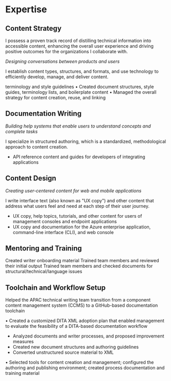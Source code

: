 # Expertise

## Content Strategy

I possess a proven track record of distilling technical information into accessible content, enhancing the overall user experience and driving positive outcomes for the organizations I collaborate with.

_Designing conversations between products and users_

I establish content types, structures, and formats, and use technology to efficiently develop, manage, and deliver content.

terminology and style guidelines
•	Created document structures, style guides, terminology lists, and boilerplate content
•	Managed the overall strategy for content creation, reuse, and linking

## Documentation Writing

_Building help systems that enable users to understand concepts and complete tasks_

I specialize in structured authoring, which is a standardized, methodological approach to content creation.

-	API reference content and guides for developers of integrating applications

## Content Design

_Creating user-centered content for web and mobile applications_

I write interface text (also known as "UX copy") and other content that address what users feel and need at each step of their user journey.

-	UX copy, help topics, tutorials, and other content for users of management consoles and endpoint applications
- UX copy and documentation for the Azure enterprise application, command-line interface (CLI), and web console

## Mentoring and Training

Created writer onboarding material
Trained team members and reviewed their initial output
Trained team members and checked documents for structural/technical/language issues

## Toolchain and Workflow Setup

Helped the APAC technical writing team transition from a component content management system (CCMS) to a GitHub-based documentation toolchain

•	Created a customized DITA XML adoption plan that enabled management to evaluate the feasibility of a DITA-based documentation workflow
-	Analyzed documents and writer processes, and proposed improvement measures
-	Created new document structures and authoring guidelines
-	Converted unstructured source material to XML

•	Selected tools for content creation and management; configured the authoring and publishing environment; created process documentation and training material